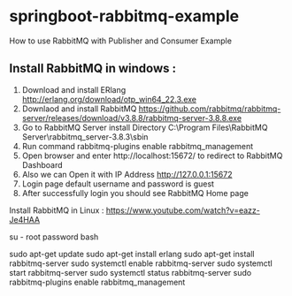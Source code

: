 # springboot-rabbitmq-example
How to use RabbitMQ with Publisher and Consumer Example

Install RabbitMQ in windows :
-----------------------------
1. Download and install ERlang http://erlang.org/download/otp_win64_22.3.exe
2. Downlaod and install RabbitMQ https://github.com/rabbitmq/rabbitmq-server/releases/download/v3.8.8/rabbitmq-server-3.8.8.exe
3. Go to RabbitMQ Server install Directory C:\Program Files\RabbitMQ Server\rabbitmq_server-3.8.3\sbin
4. Run command rabbitmq-plugins enable rabbitmq_management
5. Open browser and enter http://localhost:15672/ to redirect to RabbitMQ Dashboard
6. Also we can Open it with IP Address http://127.0.0.1:15672
7. Login page default username and password is guest 
8. After successfully login you should see RabbitMQ Home page

Install RabbitMQ in Linux : https://www.youtube.com/watch?v=eazz-Je4HAA

su - root
password
bash

sudo apt-get update
 sudo apt-get install erlang
sudo apt-get install rabbitmq-server
 sudo systemctl enable rabbitmq-server
sudo systemctl start  rabbitmq-server
sudo systemctl status  rabbitmq-server
sudo rabbitmq-plugins enable rabbitmq_management
<!-- 
http://0.0.0.0:9292/order/saja

{
       "name":"email@g.com",
    "qty":3,
      "price":41
} -->
